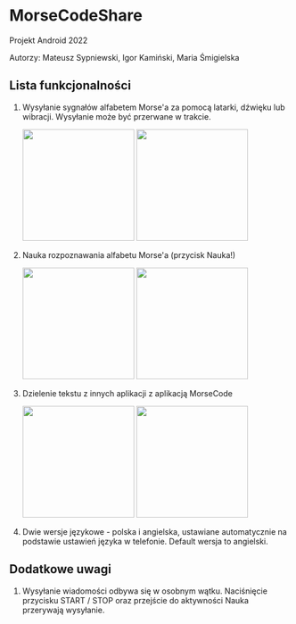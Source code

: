 # MorseCodeShare
Projekt Android 2022

Autorzy: Mateusz Sypniewski, Igor Kamiński, Maria Śmigielska

## Lista funkcjonalności
1. Wysyłanie sygnałów alfabetem Morse'a za pomocą latarki, dźwięku lub wibracji. Wysyłanie może być przerwane w trakcie.

    <img src="https://github.com/rog1gor/MorseCodeShare/blob/master/image3.jpg" width="200" height=auto />   <img src="https://github.com/rog1gor/MorseCodeShare/blob/master/image4.jpg" width="200" height=auto />
  
2. Nauka rozpoznawania alfabetu Morse'a (przycisk Nauka!)

   <img src="https://github.com/rog1gor/MorseCodeShare/blob/master/image5.jpg" width="200" height=auto />   <img src="https://github.com/rog1gor/MorseCodeShare/blob/master/image6.jpg" width="200" height=auto />
  
3. Dzielenie tekstu z innych aplikacji z aplikacją MorseCode

   <img src="https://github.com/rog1gor/MorseCodeShare/blob/master/image1.jpg" width="200" height=auto />   <img src="https://github.com/rog1gor/MorseCodeShare/blob/master/image2.jpg" width="200" height=auto />
   
 4. Dwie wersje językowe - polska i angielska, ustawiane automatycznie na podstawie ustawień języka w telefonie. Default wersja to angielski.
 
 ## Dodatkowe uwagi
 1. Wysyłanie wiadomości odbywa się w osobnym wątku. Naciśnięcie przycisku START / STOP oraz przejście do aktywności Nauka przerywają wysyłanie.
 
